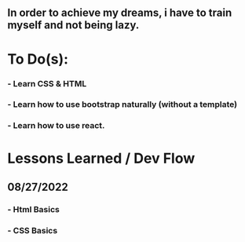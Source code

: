 ## In order to achieve my dreams, i have to train myself and not being lazy.

# To Do(s):
### - Learn CSS & HTML
### - Learn how to use bootstrap naturally (without a template)
### - Learn how to use react.

# Lessons Learned / Dev Flow

## 08/27/2022
### - Html Basics
### - CSS Basics
